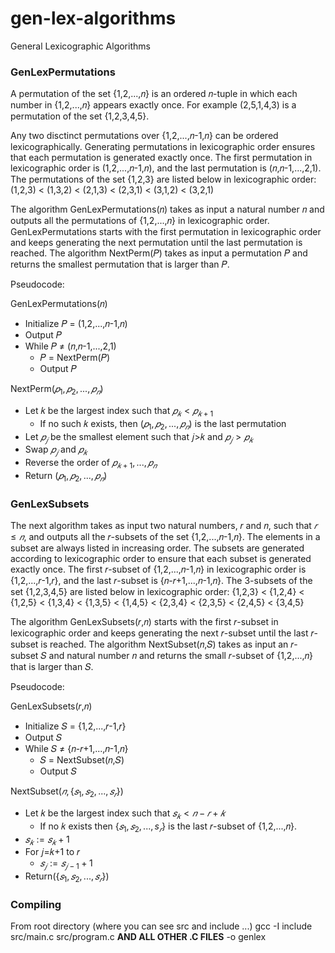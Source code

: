 # gen-lex-algorithms

General Lexicographic Algorithms

### GenLexPermutations
A permutation of the set {1,2,...,𝑛} is an ordered 𝑛-tuple in which each number in {1,2,...,𝑛} appears exactly once.  For
example (2,5,1,4,3) is a permutation of the set {1,2,3,4,5}.

Any two disctinct permutations over {1,2,...,𝑛-1,𝑛} can be ordered lexicographically.  Generating permutations in
lexicographic order ensures that each permutation is generated exactly once.  The first permutation in lexicographic order is
(1,2,...,𝑛-1,𝑛), and the last permutation is (𝑛,𝑛-1,...,2,1).  The permutations of the set {1,2,3} are listed below
in lexicographic order:
  (1,2,3) < (1,3,2) < (2,1,3) < (2,3,1) < (3,1,2) < (3,2,1)

The algorithm GenLexPermutations(𝑛) takes as input a natural number 𝑛 and outputs all the permutations of
{1,2,...,𝑛} in lexicographic order.  GenLexPermutations starts with the first permutation in lexicographic order and
keeps generating the next permutation until the last permutation is reached.  The algorithm NextPerm(𝑃)
takes as input a permutation 𝑃 and returns the smallest permutation that is larger than 𝑃.

Pseudocode:

GenLexPermutations(𝑛)
  * Initialize 𝑃 = (1,2,...,𝑛-1,𝑛)
  * Output 𝑃
  * While 𝑃 ≠ (𝑛,𝑛-1,...,2,1)
    * 𝑃 = NextPerm(𝑃)
    * Output 𝑃

NextPerm$`(𝑝_{1},𝑝_{2},...,𝑝_{𝑛})`$
  * Let 𝑘 be the largest index such that $`𝑝_{𝑘} \lt 𝑝_{𝑘+1}`$
      * If no such 𝑘 exists, then $`(𝑝_{1},𝑝_{2},...,𝑝_{𝑛})`$ is the last permutation
  * Let $`𝑝_{𝑗}`$ be the smallest element such that 𝑗>𝑘 and $`𝑝_{𝑗}\gt 𝑝_{𝑘}`$
  * Swap $`𝑝_{𝑗}`$ and $`𝑝_{𝑘}`$
  * Reverse the order of $`𝑝_{𝑘+1},...,𝑝_{𝑛}`$
  * Return $`(𝑝_{1},𝑝_{2},...,𝑝_{𝑛})`$

### GenLexSubsets
The next algorithm takes as input two natural numbers, 𝑟 and 𝑛, such that $`𝑟\le 𝑛`$, and outputs all the 𝑟-subsets of the set
{1,2,...,𝑛-1,𝑛}.  The elements in a subset are always listed in increasing order.  The subsets are generated according to
lexicographic order to ensure that each subset is generated exactly once.  The first 𝑟-subset of {1,2,...,𝑛-1,𝑛} in
lexicographic order is {1,2,...,𝑟-1,𝑟}, and the last 𝑟-subset is {𝑛-𝑟+1,...,𝑛-1,𝑛}.  The 3-subsets of the set
{1,2,3,4,5} are listed below in lexicographic order:
  {1,2,3} < {1,2,4} < {1,2,5} < {1,3,4} < {1,3,5} < {1,4,5} < {2,3,4} < {2,3,5} < {2,4,5} < {3,4,5}

The algorithm GenLexSubsets(𝑟,𝑛) starts with the first 𝑟-subset in lexicographic order and keeps generating the next 𝑟-subset until the last 𝑟-subset is reached.  The algorithm NextSubset(𝑛,𝑆) takes as input an 𝑟-subset 𝑆 and natural
number 𝑛 and returns the small 𝑟-subset of {1,2,...,𝑛} that is larger than 𝑆.

Pseudocode:

GenLexSubsets(𝑟,𝑛)
  * Initialize 𝑆 = {1,2,...,𝑟-1,𝑟}
  * Output 𝑆
  * While 𝑆 ≠ {𝑛-𝑟+1,...,𝑛-1,𝑛}
      * 𝑆 = NextSubset(𝑛,𝑆)
      * Output 𝑆

NextSubset$`(𝑛,\{𝑠_{1},𝑠_{2},...,𝑠_{𝑟}\})`$
  * Let 𝑘 be the largest index such that $`𝑠_{𝑘}\lt 𝑛-𝑟+𝑘`$
      * If no 𝑘 exists then $`\{𝑠_{1},𝑠_{2},...,s_{𝑟}\}`$ is the last 𝑟-subset of {1,2,...,𝑛}.
  * $`𝑠_{𝑘}:=𝑠_{𝑘}+1`$
  * For 𝑗=𝑘+1 to 𝑟
      * $`𝑠_{𝑗}:=𝑠_{𝑗-1}+1`$
  * Return($`\{𝑠_{1},𝑠_{2},...,𝑠_{𝑟}\}`$)

### Compiling
From root directory (where you can see src and include ...)
gcc -I include src/main.c src/program.c **AND ALL OTHER .C FILES** -o genlex